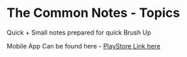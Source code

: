 # The Common Notes - Topics
Quick + Small notes prepared for quick Brush Up

Mobile App Can be found here - [PlayStore Link here](https://play.google.com/store/apps/details?id=com.thecommonguy.the_common_notes)

